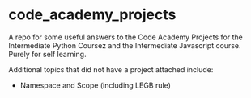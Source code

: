 # code_academy_projects
A repo for some useful answers to the Code Academy Projects for the Intermediate Python Coursez and the Intermediate Javascript course. Purely for self learning.

Additional topics that did not have a project attached include:
- Namespace and Scope (including LEGB rule)
